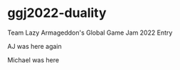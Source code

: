 # ggj2022-duality
Team Lazy Armageddon's Global Game Jam 2022 Entry

AJ was here again

Michael was here
